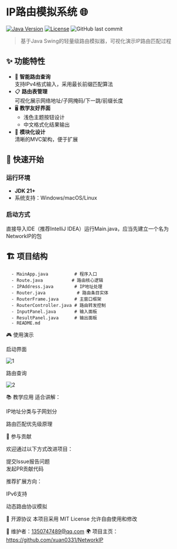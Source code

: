 # IP路由模拟系统 🌐

[![Java Version](https://img.shields.io/badge/Java-21%2B-blue)](https://openjdk.org/)
[![License](https://img.shields.io/badge/License-MIT-green)](LICENSE)
![GitHub last commit](https://img.shields.io/github/last-commit/xuan0331/NetworkIP)

> 基于Java Swing的轻量级路由模拟器，可视化演示IP路由匹配过程

## ✨ 功能特性

- 🎯 **智能路由查询**  
  支持IPv4格式输入，采用最长前缀匹配算法
- 📋 **路由表管理**  
  可视化展示网络地址/子网掩码/下一跳/前缀长度
- 🖥️ **教学友好界面**  
  - 浅色主题按钮设计  
  - 中文格式化结果输出  
- 🧩 **模块化设计**  
  清晰的MVC架构，便于扩展

## 🚀 快速开始

### 运行环境
- **JDK 21+**
- 系统支持：Windows/macOS/Linux

### 启动方式

直接导入IDE（推荐IntelliJ IDEA）运行Main.java，应当先建立一个名为NetworkIP的包


## 🏗️ 项目结构
      
      - MainApp.java          # 程序入口
      - Route.java           # 路由核心逻辑
      - IPAddress.java        # IP地址处理
      - Router.java            # 路由条目实体
      - RouterFrame.java      # 主窗口框架
      - RouterController.java # 路由转发控制
      - InputPanel.java       # 输入面板
      - ResultPanel.java      # 输出面板
      - README.md

🎮 使用演示

启动界面

![1](https://github.com/user-attachments/assets/53089e2b-dc29-4e91-9d0e-7bdb5d6625f1)



路由查询

![2](https://github.com/user-attachments/assets/5adcebea-6382-46fc-b132-2487d31a776a)



📚 教学应用
适合讲解：

IP地址分类与子网划分

路由匹配优先级原理


🤝 参与贡献

欢迎通过以下方式改进项目：

提交Issue报告问题  
发起PR贡献代码

推荐扩展方向：

IPv6支持

动态路由协议模拟

📜 开源协议
本项目采用 MIT License
允许自由使用和修改

📧 维护者：1350747489@qq.com
🌍 项目主页：https://github.com/xuan0331/NetworkIP
